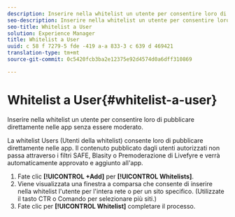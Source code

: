 ```yaml
---
description: Inserire nella whitelist un utente per consentire loro di pubblicare direttamente nelle app senza essere moderato.
seo-description: Inserire nella whitelist un utente per consentire loro di pubblicare direttamente nelle app senza essere moderato.
seo-title: Whitelist a User
solution: Experience Manager
title: Whitelist a User
uuid: c 58 f 7279-5 fde -419 a-a 833-3 c 639 d 469421
translation-type: tm+mt
source-git-commit: 0c5420fcb3ba2e12375e92d4574d0a6dff310869

---
```



# Whitelist a User{#whitelist-a-user}

Inserire nella whitelist un utente per consentire loro di pubblicare direttamente nelle app senza essere moderato.

La whitelist Users (Utenti della whitelist) consente loro di pubblicare direttamente nelle app. Il contenuto pubblicato dagli utenti autorizzati non passa attraverso i filtri SAFE, Blasity o Premoderazione di Livefyre e verrà automaticamente approvato e aggiunto all&#39;app.

1. Fate clic **[!UICONTROL +Add]** per **[!UICONTROL Whitelists]**.
1. Viene visualizzata una finestra a comparsa che consente di inserire nella whitelist l&#39;utente per l&#39;intera rete o per un sito specifico. (Utilizzate il tasto CTR o Comando per selezionare più siti.)
1. Fate clic per **[!UICONTROL Whitelist]** completare il processo.
